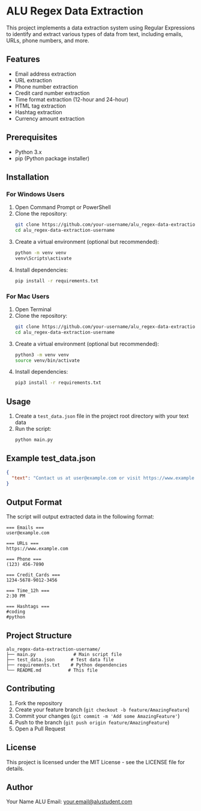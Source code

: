 # ALU Regex Data Extraction

This project implements a data extraction system using Regular Expressions to identify and extract various types of data from text, including emails, URLs, phone numbers, and more.

## Features

- Email address extraction
- URL extraction
- Phone number extraction
- Credit card number extraction
- Time format extraction (12-hour and 24-hour)
- HTML tag extraction
- Hashtag extraction
- Currency amount extraction

## Prerequisites

- Python 3.x
- pip (Python package installer)

## Installation

### For Windows Users

1. Open Command Prompt or PowerShell
2. Clone the repository:
   ```bash
   git clone https://github.com/your-username/alu_regex-data-extraction-username.git
   cd alu_regex-data-extraction-username
   ```
3. Create a virtual environment (optional but recommended):
   ```bash
   python -m venv venv
   venv\Scripts\activate
   ```
4. Install dependencies:
   ```bash
   pip install -r requirements.txt
   ```

### For Mac Users

1. Open Terminal
2. Clone the repository:
   ```bash
   git clone https://github.com/your-username/alu_regex-data-extraction-username.git
   cd alu_regex-data-extraction-username
   ```
3. Create a virtual environment (optional but recommended):
   ```bash
   python3 -m venv venv
   source venv/bin/activate
   ```
4. Install dependencies:
   ```bash
   pip3 install -r requirements.txt
   ```

## Usage

1. Create a `test_data.json` file in the project root directory with your text data
2. Run the script:
   ```bash
   python main.py
   ```

## Example test_data.json

```json
{
  "text": "Contact us at user@example.com or visit https://www.example.com. Call us at (123) 456-7890. Payment: 1234-5678-9012-3456. Meeting at 2:30 PM. #coding #python"
}
```

## Output Format

The script will output extracted data in the following format:

```
=== Emails ===
user@example.com

=== URLs ===
https://www.example.com

=== Phone ===
(123) 456-7890

=== Credit_Cards ===
1234-5678-9012-3456

=== Time_12h ===
2:30 PM

=== Hashtags ===
#coding
#python
```

## Project Structure

```
alu_regex-data-extraction-username/
├── main.py              # Main script file
├── test_data.json      # Test data file
├── requirements.txt    # Python dependencies
└── README.md          # This file
```

## Contributing

1. Fork the repository
2. Create your feature branch (`git checkout -b feature/AmazingFeature`)
3. Commit your changes (`git commit -m 'Add some AmazingFeature'`)
4. Push to the branch (`git push origin feature/AmazingFeature`)
5. Open a Pull Request

## License

This project is licensed under the MIT License - see the LICENSE file for details.

## Author

Your Name
ALU Email: your.email@alustudent.com
